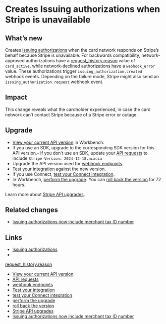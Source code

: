 # Creates Issuing authorizations when Stripe is unavailable

## What’s new

Creates [Issuing
authorizations](https://docs.stripe.com/api/issuing/authorizations/object) when
the card network responds on Stripe’s behalf because Stripe is unavailable. For
backwards compatibility, network-approved authorizations have a
[request_history.reason](https://docs.stripe.com/api/issuing/authorizations/object#issuing_authorization_object-request_history-reason)
value of `card_active`, while network-declined authorizations have a
`webhook_error` value. These authorizations trigger
`issuing_authorization.created` webhook events. Depending on the failure mode,
Stripe might also send an `issuing_authorization.request` webhook event.

## Impact

This change reveals what the cardholder experienced, in case the card network
can’t contact Stripe because of a Stripe error or outage.

## Upgrade

- [View your current API
version](https://docs.stripe.com/upgrades#view-your-api-version-and-the-latest-available-upgrade-in-workbench)
in Workbench.
- If you use an SDK, upgrade to the corresponding SDK version for this API
version.- If you don’t use an SDK, update your [API
requests](https://docs.stripe.com/api/versioning) to include `Stripe-Version:
2024-12-18.acacia`
- Upgrade the API version used for [webhook
endpoints](https://docs.stripe.com/webhooks/versioning).
- [Test your integration](https://docs.stripe.com/testing) against the new
version.
- If you use Connect, [test your Connect
integration](https://docs.stripe.com/connect/testing).
- In Workbench, [perform the
upgrade](https://docs.stripe.com/upgrades#perform-the-upgrade). You can [roll
back the version](https://docs.stripe.com/upgrades#roll-back-your-api-version)
for 72 hours.

Learn more about [Stripe API upgrades](https://docs.stripe.com/upgrades).

## Related changes

- [Issuing authorizations now include merchant tax ID
number](https://docs.stripe.com/changelog/acacia/2024-12-18/issuing-merchant-tax-id)

## Links

- [Issuing
authorizations](https://docs.stripe.com/api/issuing/authorizations/object)
-
[request_history.reason](https://docs.stripe.com/api/issuing/authorizations/object#issuing_authorization_object-request_history-reason)
- [View your current API
version](https://docs.stripe.com/upgrades#view-your-api-version-and-the-latest-available-upgrade-in-workbench)
- [API requests](https://docs.stripe.com/api/versioning)
- [webhook endpoints](https://docs.stripe.com/webhooks/versioning)
- [Test your integration](https://docs.stripe.com/testing)
- [test your Connect integration](https://docs.stripe.com/connect/testing)
- [perform the upgrade](https://docs.stripe.com/upgrades#perform-the-upgrade)
- [roll back the
version](https://docs.stripe.com/upgrades#roll-back-your-api-version)
- [Stripe API upgrades](https://docs.stripe.com/upgrades)
- [Issuing authorizations now include merchant tax ID
number](https://docs.stripe.com/changelog/acacia/2024-12-18/issuing-merchant-tax-id)